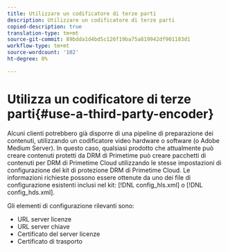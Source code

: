 ```yaml
---
title: Utilizzare un codificatore di terze parti
description: Utilizzare un codificatore di terze parti
copied-description: true
translation-type: tm+mt
source-git-commit: 89bdda1d4bd5c126f19ba75a819942df901183d1
workflow-type: tm+mt
source-wordcount: '102'
ht-degree: 0%

---
```



# Utilizza un codificatore di terze parti{#use-a-third-party-encoder}

Alcuni clienti potrebbero già disporre di una pipeline di preparazione dei contenuti, utilizzando un codificatore video hardware o software (o Adobe Medium Server). In questo caso, qualsiasi prodotto che attualmente può creare contenuti protetti da DRM di Primetime può creare pacchetti di contenuti per DRM di Primetime Cloud utilizzando le stesse impostazioni di configurazione del kit di protezione DRM di Primetime Cloud. Le informazioni richieste possono essere ottenute da uno dei file di configurazione esistenti inclusi nel kit: [!DNL config_hls.xml] o [!DNL config_hds.xml].

Gli elementi di configurazione rilevanti sono:

* URL server licenze
* URL server chiave
* Certificato del server licenze
* Certificato di trasporto

